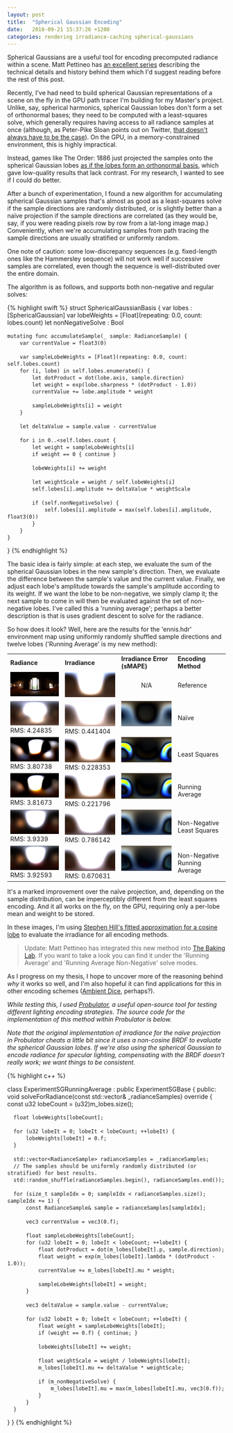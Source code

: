 ```yaml
---
layout: post
title:  "Spherical Gaussian Encoding"
date:   2018-09-21 15:37:26 +1200
categories: rendering irradiance-caching spherical-gaussians
---
```


Spherical Gaussians are a useful tool for encoding precomputed radiance within a scene. Matt Pettineo has [an excellent series](https://mynameismjp.wordpress.com/2016/10/09/sg-series-part-1-a-brief-and-incomplete-history-of-baked-lighting-representations/) describing the technical details and history behind them which I'd suggest reading before the rest of this post.

Recently, I've had need to build spherical Gaussian representations of a scene on the fly in the GPU path tracer I'm building for my Master's project. Unlike, say, spherical harmonics, spherical Gaussian lobes don't form a set of orthonormal bases; they need to be computed with a least-squares solve, which generally requires having access to all radiance samples at once (although, as Peter-Pike Sloan points out on Twitter, [that doesn't always have to be the case](https://twitter.com/PeterPikeSloan/status/1044482721223856128)). On the GPU, in a memory-constrained environment, this is highly impractical.

Instead, games like The Order: 1886 just projected the samples onto the spherical Gaussian lobes [as if the lobes form an orthonormal basis](https://mynameismjp.wordpress.com/2016/10/09/sg-series-part-5-approximating-radiance-and-irradiance-with-sgs/), which gave low-quality results that lack contrast. For my research, I wanted to see if I could do better.

After a bunch of experimentation, I found a new algorithm for accumulating spherical Gaussian samples that's almost as good as a least-squares solve if the sample directions are randomly distributed, or is slightly better than a naïve projection if the sample directions are correlated (as they would be, say, if you were reading pixels row by row from a lat-long image map.) Conveniently, when we're accumulating samples from path tracing the sample directions are usually stratified or uniformly random. 

One note of caution: some low-discrepancy sequences (e.g. fixed-length ones like the Hammersley sequence) will not work well if successive samples are correlated, even though the sequence is well-distributed over the entire domain. 

The algorithm is as follows, and supports both non-negative and regular solves:

{% highlight swift %}
struct SphericalGaussianBasis {
    var lobes : [SphericalGaussian]
    var lobeWeights = [Float](repeating: 0.0, count: lobes.count)
    let nonNegativeSolve : Bool
    
    mutating func accumulateSample(_ sample: RadianceSample) {
        var currentValue = float3(0)
        
        var sampleLobeWeights = [Float](repeating: 0.0, count: self.lobes.count)
        for (i, lobe) in self.lobes.enumerated() {
            let dotProduct = dot(lobe.axis, sample.direction)
            let weight = exp(lobe.sharpness * (dotProduct - 1.0))
            currentValue += lobe.amplitude * weight
            
            sampleLobeWeights[i] = weight
        }
        
        let deltaValue = sample.value - currentValue
        
        for i in 0..<self.lobes.count {
            let weight = sampleLobeWeights[i]
            if weight == 0 { continue }
            
            lobeWeights[i] += weight
            
            let weightScale = weight / self.lobeWeights[i]
            self.lobes[i].amplitude += deltaValue * weightScale
            
            if (self.nonNegativeSolve) {
                self.lobes[i].amplitude = max(self.lobes[i].amplitude, float3(0))
            }
        }
    }
}
{% endhighlight %}

The basic idea is fairly simple: at each step, we evaluate the sum of the spherical Gaussian lobes in the new sample's direction. Then, we evaluate the difference between the sample's value and the current value. Finally, we adjust each lobe's amplitude towards the sample's amplitude according to its weight. If we want the lobe to be non-negative, we simply clamp it; the next sample to come in will then be evaluated against the set of non-negative lobes. I've called this a 'running average'; perhaps a better description is that is uses gradient descent to solve for the radiance.

So how does it look? Well, here are the results for the 'ennis.hdr' environment map using uniformly randomly shuffled sample directions and twelve lobes ('Running Average' is my new method):

<table>
<tr><td><b>Radiance</b></td><td><b>Irradiance</b></td><td><b>Irradiance Error (sMAPE)</b></td><td><b>Encoding Method</b></td></tr>
<tr><td valign="top"><img src="/assets/spherical-gaussians/radianceMCIS.png"/></td><td valign="top"><img src="/assets/spherical-gaussians/irradianceMCIS.png"/></td><td><center>N/A</center></td><td>Reference</td></tr>
<tr><td valign="top"><img src="/assets/spherical-gaussians/radianceSG.png"/><br/>RMS: 4.24835</td><td valign="top"><img src="/assets/spherical-gaussians/irradianceSG.png"/><br/>RMS: 0.441404</td><td valign="top"><img src="/assets/spherical-gaussians/irradianceErrorSG.png"/></td><td>Naïve</td></tr>
<tr><td valign="top"><img src="/assets/spherical-gaussians/radianceSGLS.png"/><br/>RMS: 3.80738</td><td valign="top"><img src="/assets/spherical-gaussians/irradianceSGLS.png"/><br/>RMS: 0.228353</td><td valign="top"><img src="/assets/spherical-gaussians/irradianceErrorSGLS.png"/></td><td>Least Squares</td></tr>
<tr><td valign="top"><img src="/assets/spherical-gaussians/radianceSGRA.png"/><br/>RMS: 3.81673</td><td valign="top"><img src="/assets/spherical-gaussians/irradianceSGRA.png"/><br/>RMS: 0.221796</td><td valign="top"><img src="/assets/spherical-gaussians/irradianceErrorSGRA.png"/></td><td>Running Average</td></tr>
<tr><td valign="top"><img src="/assets/spherical-gaussians/radianceSGNNLS.png"/><br/>RMS: 3.9339</td><td valign="top"><img src="/assets/spherical-gaussians/irradianceSGNNLS.png"/><br/>RMS: 0.786142</td><td valign="top"><img src="/assets/spherical-gaussians/irradianceErrorSGNNLS.png"/></td><td>Non-Negative Least Squares</td></tr>
<tr><td valign="top"><img src="/assets/spherical-gaussians/radianceSGNNRA.png"/><br/>RMS: 3.92593</td><td valign="top"><img src="/assets/spherical-gaussians/irradianceSGNNRA.png"/><br/>RMS: 0.670631</td><td valign="top"><img src="/assets/spherical-gaussians/irradianceErrorSGNNRA.png"/></td><td>Non-Negative Running Average</td></tr>
</table>

It's a marked improvement over the naïve projection, and, depending on the sample distribution, can be imperceptibly different from the least squares encoding. And it all works on the fly, on the GPU, requiring only a per-lobe mean and weight to be stored.

In these images, I'm using [Stephen Hill's fitted approximation for a cosine lobe](https://mynameismjp.wordpress.com/2016/10/09/sg-series-part-3-diffuse-lighting-from-an-sg-light-source/) to evaluate the irradiance for all encoding methods. 

> Update: Matt Pettineo has integrated this new method into [The Baking Lab](https://github.com/TheRealMJP/BakingLab). If you want to take a look you can find it under the 'Running Average' and 'Running Average Non-Negative' solve modes.

As I progress on my thesis, I hope to uncover more of the reasoning behind _why_ it works so well, and I'm also hopeful it can find applications for this in other encoding schemes ([Ambient Dice](https://research.activision.com/t5/Publications/Ambient-Dice/ba-p/10284641), perhaps?).

_While testing this, I used [Probulator](https://github.com/kayru/Probulator), a useful open-source tool for testing different lighting encoding strategies. The source code for the implementation of this method within Probulator is below._

_Note that the original implementation of irradiance for the naïve projection in Probulator cheats a little bit since it uses a non-cosine BRDF to evaluate the spherical Gaussian lobes. If we're also using the spherical Gaussian to encode radiance for specular lighting, compensating with the BRDF doesn't really work; we want things to be consistent._

{% highlight c++ %}

class ExperimentSGRunningAverage : public ExperimentSGBase
{
public:
  void solveForRadiance(const std::vector<RadianceSample>& _radianceSamples) override
  {
      const u32 lobeCount = (u32)m_lobes.size();
      
      float lobeWeights[lobeCount];
      
      for (u32 lobeIt = 0; lobeIt < lobeCount; ++lobeIt) {
          lobeWeights[lobeIt] = 0.f;
      }
      
      std::vector<RadianceSample> radianceSamples = _radianceSamples;
      // The samples should be uniformly randomly distributed (or stratified) for best results.
      std::random_shuffle(radianceSamples.begin(), radianceSamples.end());
      
      for (size_t sampleIdx = 0; sampleIdx < radianceSamples.size(); sampleIdx += 1) {
          const RadianceSample& sample = radianceSamples[sampleIdx];
          
          vec3 currentValue = vec3(0.f);
          
          float sampleLobeWeights[lobeCount];
          for (u32 lobeIt = 0; lobeIt < lobeCount; ++lobeIt) {
              float dotProduct = dot(m_lobes[lobeIt].p, sample.direction);
              float weight = exp(m_lobes[lobeIt].lambda * (dotProduct - 1.0));
              currentValue += m_lobes[lobeIt].mu * weight;
              
              sampleLobeWeights[lobeIt] = weight;
          }
          
          vec3 deltaValue = sample.value - currentValue;
          
          for (u32 lobeIt = 0; lobeIt < lobeCount; ++lobeIt) {
              float weight = sampleLobeWeights[lobeIt];
              if (weight == 0.f) { continue; }
              
              lobeWeights[lobeIt] += weight;
              
              float weightScale = weight / lobeWeights[lobeIt];
              m_lobes[lobeIt].mu += deltaValue * weightScale;
              
              if (m_nonNegativeSolve) {
                  m_lobes[lobeIt].mu = max(m_lobes[lobeIt].mu, vec3(0.f));
              }
          }
      }
  }
}
{% endhighlight %}
